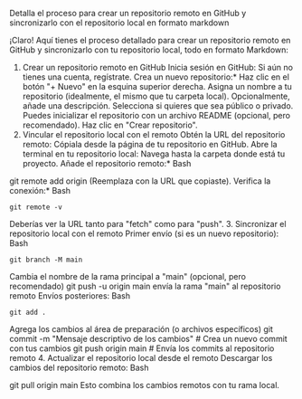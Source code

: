 Detalla el proceso para crear un repositorio remoto en GitHub y sincronizarlo con el repositorio local en formato markdown


¡Claro! Aquí tienes el proceso detallado para crear un repositorio remoto en GitHub y sincronizarlo con tu repositorio local, todo en formato Markdown:

1. Crear un repositorio remoto en GitHub
Inicia sesión en GitHub: Si aún no tienes una cuenta, regístrate.
Crea un nuevo repositorio:*
Haz clic en el botón "+ Nuevo" en la esquina superior derecha.
Asigna un nombre a tu repositorio (idealmente, el mismo que tu carpeta local).
Opcionalmente, añade una descripción.
Selecciona si quieres que sea público o privado.
Puedes inicializar el repositorio con un archivo README (opcional, pero recomendado).
Haz clic en "Crear repositorio".
2. Vincular el repositorio local con el remoto
Obtén la URL del repositorio remoto: Cópiala desde la página de tu repositorio en GitHub.
Abre la terminal en tu repositorio local: Navega hasta la carpeta donde está tu proyecto.
Añade el repositorio remoto:*
Bash

git remote add origin <URL del repositorio remoto>
(Reemplaza <URL del repositorio remoto> con la URL que copiaste).
Verifica la conexión:*
Bash

```
git remote -v
```

Deberías ver la URL tanto para "fetch" como para "push".
3. Sincronizar el repositorio local con el remoto
Primer envío (si es un nuevo repositorio):
Bash

```
git branch -M main
```

Cambia el nombre de la rama principal a "main" (opcional, pero recomendado)
git push -u origin main envía la rama "main" al repositorio remoto
Envíos posteriores:
Bash

```
git add .
```

Agrega los cambios al área de preparación (o archivos específicos)
git commit -m "Mensaje descriptivo de los cambios"  # Crea un nuevo commit con tus cambios
git push origin main  # Envía los commits al repositorio remoto
4. Actualizar el repositorio local desde el remoto
Descargar los cambios del repositorio remoto:
Bash

git pull origin main
Esto combina los cambios remotos con tu rama local.

